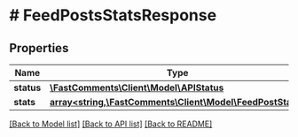 # # FeedPostsStatsResponse

## Properties

Name | Type | Description | Notes
------------ | ------------- | ------------- | -------------
**status** | [**\FastComments\Client\Model\APIStatus**](APIStatus.md) |  |
**stats** | [**array<string,\FastComments\Client\Model\FeedPostStats>**](FeedPostStats.md) |  |

[[Back to Model list]](../../README.md#models) [[Back to API list]](../../README.md#endpoints) [[Back to README]](../../README.md)
